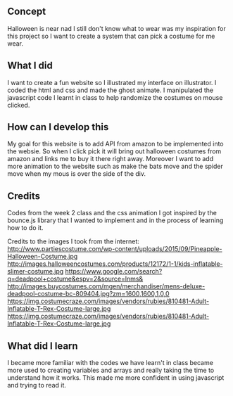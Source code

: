 ## Concept

Halloween is near nad I still don't know what to wear was my inspiration for this project so I want to create a system that can pick a costume for me wear.  

## What I did 

I want to create a fun website so I illustrated my interface on illustrator. I coded the html and css and made the ghost animate. I manipulated the javascript code I learnt in class to help randomize the costumes on mouse clicked. 

## How can I develop this 

My goal for this website is to add API from amazon to be implemented into the websie. So when I click pick it will bring out halloween costumes from amazon and links me to buy it there right away. Moreover I want to add more animation to the website such as make the bats move and the spider move when my mous is over the side of the div. 

## Credits 

Codes from the week 2 class and the css animation I got inspired by the bounce.js library that I wanted to implement and in the process of learning how to do it. 

Credits to the images I took from the internet:
http://www.partiescostume.com/wp-content/uploads/2015/09/Pineapple-Halloween-Costume.jpg
http://images.halloweencostumes.com/products/12172/1-1/kids-inflatable-slimer-costume.jpg
https://www.google.com/search?q=deadpool+costume&espv=2&source=lnms& http://images.buycostumes.com/mgen/merchandiser/mens-deluxe-deadpool-costume-bc-809404.jpg?zm=1600,1600,1,0,0
https://img.costumecraze.com/images/vendors/rubies/810481-Adult-Inflatable-T-Rex-Costume-large.jpg
https://img.costumecraze.com/images/vendors/rubies/810481-Adult-Inflatable-T-Rex-Costume-large.jpg


## What did I learn
I became more familiar with the codes we have learn't in class became more used to creating variables and arrays and really taking the time to understand how it works. This made me more confident in using javascript and trying to read it. 